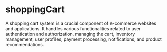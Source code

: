# shoppingCart
A shopping cart system is a crucial component of e-commerce websites and applications. It handles various functionalities related to user authentication and authorization, managing the cart, inventory management, user profiles, payment processing, notifications, and product recommendations.
